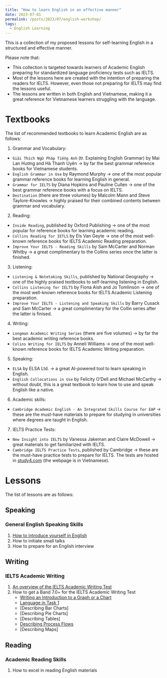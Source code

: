 ```yaml
---
title: "How to learn English in an effective manner"
date: 2023-07-01
permalink: /posts/2023/07/english-workshop/
tags:
  - English Learning
---
```


This is a collection of my proposed lessons for self-learning English in a structured and effective manner. 

Please note that:
*  This collection is targeted towards learners of Academic English preparing for standardized language proficiency tests such as IELTS. 
* Most of the lessons here are created with the intention of preparing the readers for IELTS. However, even those not preparing for IELTS may find the lessons useful.
* The lessons are written in both English and Vietnamese, making it a great reference for Vietnamese learners struggling with the language.

# Textbooks
The list of recommended textbooks to learn Academic English are as follows:
1. Grammar and Vocabulary:
  * ``Giải Thích Ngữ Pháp Tiếng Anh`` (tr. Explaining English Grammar) by Mai Lan Hương and Hà Thanh Uyên $\rightarrow$ by far the best grammar reference books for Vietnamese students.
  * ``English Grammar in Use`` by Raymond Murphy $\rightarrow$ one of the most popular grammar reference books for learning English in general.
  * ``Grammar for IELTS`` by Diana Hopkins and Pauline Cullen $\rightarrow$ one of the best grammar reference books with a focus on IELTS.
  * ``Destination`` (there are three volumes) by Malcolm Mann and Steve Taylore-Knowles $\rightarrow$ highly praised for their combined contents between grammar and vocabulary. 

2. Reading:
  * ``Inside Reading``, published by Oxford Publishing $\rightarrow$ one of the most popular for reference books for learning academic reading.
  * ``Collins Reading for IETLS`` by Els Van Geyte  $\rightarrow$ one of the most well-known reference books for IELTS Academic Reading preparation.
  *  ``Improve Your IELTS - Reading Skills`` by Sam McCarter and Norman Whitby $\rightarrow$ a great complimentary to the Collins series once the latter is finished.

3. Listening:
  * ``Listening & Notetaking Skills``, published by National Geography $\rightarrow$ one of the highly praised textbooks to self-learning listening in English.  
  * ``Collins Listening for IELTS`` by Fiona Aish and Jo Tomlinson $\rightarrow$ one of the most well-known reference books for IELTS Academic Listening preparation.
  * ``Improve Your IELTS - Listening and Speaking Skills`` by Barry Cusack and Sam McCarter $\rightarrow$ a great complimentary for the Collin series after the latter is finised.

4. Writing:
  * ``Longman Academic Writing Series`` (there are five volumes) $\rightarrow$ by far the best academic writing reference books.
  * ``Colins Writing for IELTS`` by Anneli Williams $\rightarrow$ one of the most well-known reference books for IELTS Academic Writing preparation.

5. Speaking:
  * ``ELSA`` by ELSA Ltd. $\rightarrow$ a great AI-powered tool to learn speaking in English.
  * ``English Collocations in Use`` by Felicity O’Dell and Michael McCarthy $\rightarrow$ without doubt, this is a great textbook to learn how to use and speak English like a native.

6. Academic skills:
  * ``Cambridge Academic English - An Integrated Skills Course for EAP`` $\rightarrow$ these are the must-have materials to prepare for studying in universities where degrees are taught in English.

7. IELTS Practice Tests:
  * ``New Insight into IELTS`` by Vanessa Jakeman and Claire McDowell $\rightarrow$ great materials to get familiarized with IELTS.
  * ``Cambridge IELTS Practice Tests``, published by Cambridge $\rightarrow$ these are the must-have practice tests to prepare for IELTS. The tests are hosted in [study4.com](study4.com) (the webpage is in Vietnamese).

# Lessons
The list of lessons are as follows:

## Speaking
### General English Speaking Skills
1. [How to introduce yourself in English](/posts/2023/08/introducing-oneself/)
2. How to initiate small talks
3. How to prepare for an English interview

## Writing
### IELTS Academic Writing
1. [An overview of the IELTS Academic Writing Test](/posts/2023/08/ielts-academic-writing-overview/)
2. How to get a Band 7.0+ for the IELTS Academic Writing Test
    * [Writing an Introduction to a Graph or a Chart](/posts/2023/08/graph-chart-table-intro/)
    * [Language in Task 1](/posts/2023/08/language-task-1/)
    * [Describing Bar Charts]
    * [Describing Pie Charts]
    * [Describing Tables]
    * [Describing Process Flows](/posts/2023/08/describing-process-flows/)
    * [Describing Maps]
## Reading
### Academic Reading Skills
1. How to excel in reading English materials


